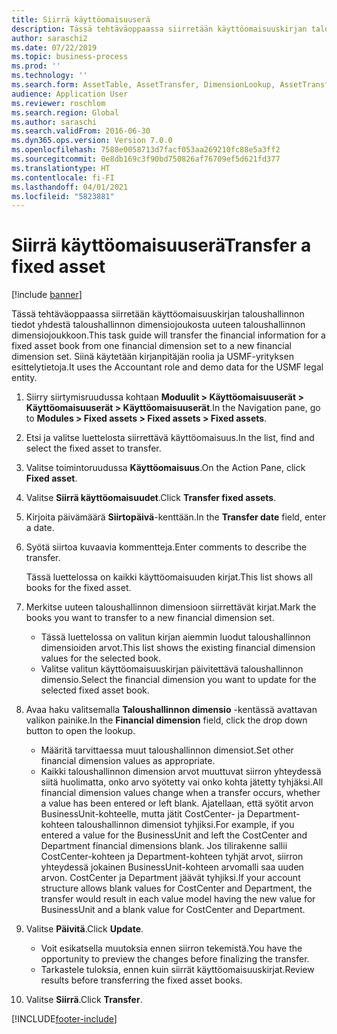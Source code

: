 ```yaml
---
title: Siirrä käyttöomaisuuserä
description: Tässä tehtäväoppaassa siirretään käyttöomaisuuskirjan taloushallinnon tiedot yhdestä taloushallinnon dimensiojoukosta uuteen taloushallinnon dimensiojoukkoon.
author: saraschi2
ms.date: 07/22/2019
ms.topic: business-process
ms.prod: ''
ms.technology: ''
ms.search.form: AssetTable, AssetTransfer, DimensionLookup, AssetTransferConfirmation
audience: Application User
ms.reviewer: roschlom
ms.search.region: Global
ms.author: saraschi
ms.search.validFrom: 2016-06-30
ms.dyn365.ops.version: Version 7.0.0
ms.openlocfilehash: 7588e0058713d7facf053aa269210fc88e5a3ff2
ms.sourcegitcommit: 0e8db169c3f90bd750826af76709ef5d621fd377
ms.translationtype: HT
ms.contentlocale: fi-FI
ms.lasthandoff: 04/01/2021
ms.locfileid: "5823881"
---
```

# <a name="transfer-a-fixed-asset"></a><span data-ttu-id="f7e90-103">Siirrä käyttöomaisuuserä</span><span class="sxs-lookup"><span data-stu-id="f7e90-103">Transfer a fixed asset</span></span>

[!include [banner](../../includes/banner.md)]

<span data-ttu-id="f7e90-104">Tässä tehtäväoppaassa siirretään käyttöomaisuuskirjan taloushallinnon tiedot yhdestä taloushallinnon dimensiojoukosta uuteen taloushallinnon dimensiojoukkoon.</span><span class="sxs-lookup"><span data-stu-id="f7e90-104">This task guide will transfer the financial information for a fixed asset book from one financial dimension set to a new financial dimension set.</span></span>  <span data-ttu-id="f7e90-105">Siinä käytetään kirjanpitäjän roolia ja USMF-yrityksen esittelytietoja.</span><span class="sxs-lookup"><span data-stu-id="f7e90-105">It uses the Accountant role and demo data for the USMF legal entity.</span></span>

1. <span data-ttu-id="f7e90-106">Siirry siirtymisruudussa kohtaan **Moduulit > Käyttöomaisuuserät > Käyttöomaisuuserät > Käyttöomaisuuserät**.</span><span class="sxs-lookup"><span data-stu-id="f7e90-106">In the Navigation pane, go to **Modules > Fixed assets > Fixed assets > Fixed assets**.</span></span>
2. <span data-ttu-id="f7e90-107">Etsi ja valitse luettelosta siirrettävä käyttöomaisuus.</span><span class="sxs-lookup"><span data-stu-id="f7e90-107">In the list, find and select the fixed asset to transfer.</span></span>
3. <span data-ttu-id="f7e90-108">Valitse toimintoruudussa **Käyttöomaisuus**.</span><span class="sxs-lookup"><span data-stu-id="f7e90-108">On the Action Pane, click **Fixed asset**.</span></span>
4. <span data-ttu-id="f7e90-109">Valitse **Siirrä käyttöomaisuudet**.</span><span class="sxs-lookup"><span data-stu-id="f7e90-109">Click **Transfer fixed assets**.</span></span>
5. <span data-ttu-id="f7e90-110">Kirjoita päivämäärä **Siirtopäivä**-kenttään.</span><span class="sxs-lookup"><span data-stu-id="f7e90-110">In the **Transfer date** field, enter a date.</span></span>
6. <span data-ttu-id="f7e90-111">Syötä siirtoa kuvaavia kommentteja.</span><span class="sxs-lookup"><span data-stu-id="f7e90-111">Enter comments to describe the transfer.</span></span>
    
    <span data-ttu-id="f7e90-112">Tässä luettelossa on kaikki käyttöomaisuuden kirjat.</span><span class="sxs-lookup"><span data-stu-id="f7e90-112">This list shows all books for the fixed asset.</span></span>  
7. <span data-ttu-id="f7e90-113">Merkitse uuteen taloushallinnon dimensioon siirrettävät kirjat.</span><span class="sxs-lookup"><span data-stu-id="f7e90-113">Mark the books you want to transfer to a new financial dimension set.</span></span>
    * <span data-ttu-id="f7e90-114">Tässä luettelossa on valitun kirjan aiemmin luodut taloushallinnon dimensioiden arvot.</span><span class="sxs-lookup"><span data-stu-id="f7e90-114">This list shows the existing financial dimension values for the selected book.</span></span>  
    * <span data-ttu-id="f7e90-115">Valitse valitun käyttöomaisuuskirjan päivitettävä taloushallinnon dimensio.</span><span class="sxs-lookup"><span data-stu-id="f7e90-115">Select the financial dimension you want to update for the selected fixed asset book.</span></span>  
8. <span data-ttu-id="f7e90-116">Avaa haku valitsemalla **Taloushallinnon dimensio** -kentässä avattavan valikon painike.</span><span class="sxs-lookup"><span data-stu-id="f7e90-116">In the **Financial dimension** field, click the drop down button to open the lookup.</span></span>
    * <span data-ttu-id="f7e90-117">Määritä tarvittaessa muut taloushallinnon dimensiot.</span><span class="sxs-lookup"><span data-stu-id="f7e90-117">Set other financial dimension values as appropriate.</span></span>  
    * <span data-ttu-id="f7e90-118">Kaikki taloushallinnon dimension arvot muuttuvat siirron yhteydessä siitä huolimatta, onko arvo syötetty vai onko kohta jätetty tyhjäksi.</span><span class="sxs-lookup"><span data-stu-id="f7e90-118">All financial dimension values change when a transfer occurs, whether a value has been entered or left blank.</span></span> <span data-ttu-id="f7e90-119">Ajatellaan, että syötit arvon BusinessUnit-kohteelle, mutta jätit CostCenter- ja Department-kohteen taloushallinnon dimensiot tyhjiksi.</span><span class="sxs-lookup"><span data-stu-id="f7e90-119">For example, if you entered a value for the BusinessUnit and left the CostCenter and Department financial dimensions blank.</span></span> <span data-ttu-id="f7e90-120">Jos tilirakenne sallii CostCenter-kohteen ja Department-kohteen tyhjät arvot, siirron yhteydessä jokainen BusinessUnit-kohteen arvomalli saa uuden arvon. CostCenter ja Department jäävät tyhjiksi.</span><span class="sxs-lookup"><span data-stu-id="f7e90-120">If your account structure allows blank values for CostCenter and Department, the transfer would result in each value model having the new value for BusinessUnit and a blank value for CostCenter and Department.</span></span>  
9. <span data-ttu-id="f7e90-121">Valitse **Päivitä**.</span><span class="sxs-lookup"><span data-stu-id="f7e90-121">Click **Update**.</span></span>
    * <span data-ttu-id="f7e90-122">Voit esikatsella muutoksia ennen siirron tekemistä.</span><span class="sxs-lookup"><span data-stu-id="f7e90-122">You have the opportunity to preview the changes before finalizing the transfer.</span></span>  
    * <span data-ttu-id="f7e90-123">Tarkastele tuloksia, ennen kuin siirrät käyttöomaisuuskirjat.</span><span class="sxs-lookup"><span data-stu-id="f7e90-123">Review results before transferring the fixed asset books.</span></span>  
10. <span data-ttu-id="f7e90-124">Valitse **Siirrä**.</span><span class="sxs-lookup"><span data-stu-id="f7e90-124">Click **Transfer**.</span></span>



[!INCLUDE[footer-include](../../../includes/footer-banner.md)]